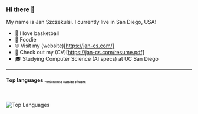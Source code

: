 ### Hi there 👋

My name is Jan Szczekulsi. I currently live in San Diego, USA!

- 🏀 I love basketball
- 🍲 Foodie 
- 🌐 Visit my (website)[https://jan-cs.com/]
- 📜 Check out my (CV)[https://jan-cs.com/resume.pdf]
- 🎓 Studying Computer Science (AI specs) at UC San Diego

---

<!--- ![GitHub Stats](https://github-readme-stats.vercel.app/api?username=szczekulskij&show_icons=true&bg_color=30,e96443,904e95&title_color=fff&text_color=fff&icon_color=fff&count_private=true)
---> 

#### Top languages <sub><sub><sup>*which I use outside of work<sub><sup><sub>
<br>

![Top Languages](https://github-readme-stats.vercel.app/api/top-langs/?username=szczekulskij&theme=nord&count_private=true&hide=Jupyter%20Notebook)


[linkedin]: https://www.linkedin.com/in/jan-szczekulski-272ab615a/
[website]: https://jan-cs.com/
[cv]: https://jan-cs.com/resume.pdf
